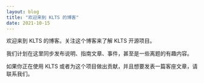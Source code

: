 ```yaml
---
layout: blog
title: "欢迎来到 KLTS 的博客"
date: 2021-10-15
---
```


欢迎来到 KLTS 的博客。关注这个博客来了解 KLTS 开源项目。

我们计划在这里同步发布说明、指南文章、事件，甚至是一些离题的有趣内容。

如果你正在使用 KLTS 或者为这个项目做出贡献，并且想要发表一篇客座文章，请联系我们。
